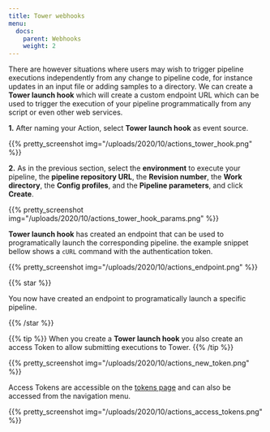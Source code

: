 ```yaml
---
title: Tower webhooks
menu:
  docs:
    parent: Webhooks
    weight: 2
---
```


There are however situations where users may wish to trigger pipeline executions independently from any change to pipeline code, for instance updates in an input file or adding samples to a directory. We can create a **Tower launch hook** which will create a custom endpoint URL which can be used to trigger the execution of your pipeline programmatically from any script or even other web services.

**1.** After naming your Action, select **Tower launch hook** as event source.

{{% pretty_screenshot img="/uploads/2020/10/actions_tower_hook.png" %}}

**2.** As in the previous section, select the **environment** to execute your pipeline, the **pipeline repository URL**, the **Revision number**, the **Work directory**, the **Config profiles**, and the **Pipeline parameters**, and click **Create**.

{{% pretty_screenshot img="/uploads/2020/10/actions_tower_hook_params.png" %}}

**Tower launch hook** has created an endpoint that can be used to programatically launch the corresponding pipeline. the example snippet bellow shows a `cURL` command with the authentication token.  

{{% pretty_screenshot img="/uploads/2020/10/actions_endpoint.png" %}}

{{% star %}}

You now have created an endpoint to programatically launch a specific pipeline.

{{% /star %}}

{{% tip %}}
When you create a **Tower launch hook** you also create an access Token to allow submitting executions to Tower.
{{% /tip %}}

{{% pretty_screenshot img="/uploads/2020/10/actions_new_token.png" %}}

Access Tokens are accessible on the [tokens page](https://tower.nf/tokens) and can also be accessed from the navigation menu.

{{% pretty_screenshot img="/uploads/2020/10/actions_access_tokens.png" %}}

